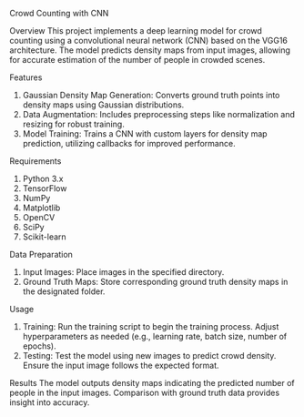 Crowd Counting with CNN

Overview
This project implements a deep learning model for crowd counting using a convolutional neural network (CNN) based on the VGG16 architecture. The model predicts density maps from input images, allowing for accurate estimation of the number of people in crowded scenes.

Features
1. Gaussian Density Map Generation: Converts ground truth points into density maps using Gaussian distributions.
2. Data Augmentation: Includes preprocessing steps like normalization and resizing for robust training.
3. Model Training: Trains a CNN with custom layers for density map prediction, utilizing callbacks for improved performance.

Requirements
1. Python 3.x
2. TensorFlow
3. NumPy
4. Matplotlib
5. OpenCV
6. SciPy
7. Scikit-learn

Data Preparation
1. Input Images: Place images in the specified directory.
2. Ground Truth Maps: Store corresponding ground truth density maps in the designated folder.
   
Usage
1. Training: Run the training script to begin the training process. Adjust hyperparameters as needed (e.g., learning rate, batch size, number of epochs).
2. Testing: Test the model using new images to predict crowd density. Ensure the input image follows the expected format.

Results
The model outputs density maps indicating the predicted number of people in the input images. Comparison with ground truth data provides insight into accuracy.
